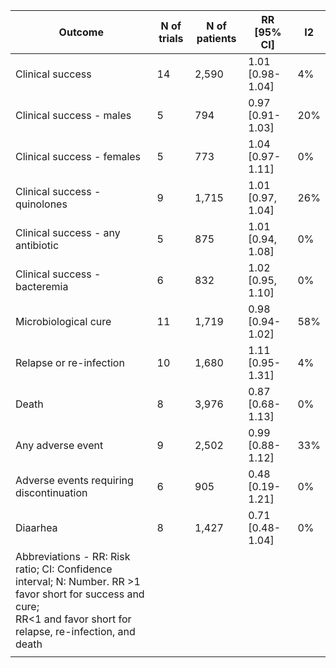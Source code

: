| **Outcome**                                                                                                                                                                   | **N of trials** | **N of patients** | **RR [95% CI]**   | **I2** |
|-------------------------------------------------------------------------------------------------------------------------------------------------------------------------------|-----------------|-------------------|-------------------|--------|
| Clinical success                                                                                                                                                              | 14              | 2,590             | 1.01 [0.98-1.04]  | 4%     |
|   Clinical success - males                                                                                                                                                     | 5               | 794               | 0.97 [0.91-1.03]  | 20%    |
|   Clinical success - females                                                                                                                                                   | 5               | 773               | 1.04 [0.97-1.11]  | 0%     |
|   Clinical success - quinolones                                                                                                                                                | 9               | 1,715             | 1.01 [0.97, 1.04] | 26%    |
|   Clinical success - any antibiotic                                                                                                                                            | 5               | 875               | 1.01 [0.94, 1.08] | 0%     |
|   Clinical success - bacteremia                                                                                                                                                | 6               | 832               | 1.02 [0.95, 1.10] | 0%     |
| Microbiological cure                                                                                                                                                          | 11              | 1,719             | 0.98 [0.94-1.02]  | 58%    |
| Relapse or re-infection                                                                                                                                                       | 10              | 1,680             | 1.11 [0.95-1.31]  | 4%     |
| Death                                                                                                                                                                         | 8               | 3,976             | 0.87 [0.68-1.13]  | 0%     |
| Any adverse event                                                                                                                                                             | 9               | 2,502             | 0.99 [0.88-1.12]  | 33%    |
| Adverse events requiring discontinuation                                                                                                                                      | 6               | 905               | 0.48 [0.19-1.21]  | 0%     |
| Diaarhea                                                                                                                                                                      | 8               | 1,427             | 0.71 [0.48-1.04]  | 0%     |
| Abbreviations - RR: Risk ratio; CI: Confidence interval; N: Number. RR >1 favor short for success and cure; <br>RR<1 and favor short for relapse, re-infection, and death<br> |                 |                   |                   |        |
|                                                                                                                                                                               |                 |                   |                   |        |
